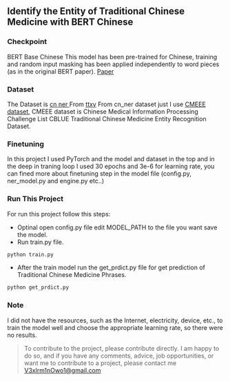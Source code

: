 



## Identify the Entity of Traditional Chinese Medicine with BERT Chinese


### Checkpoint

BERT Base Chinese
This model has been pre-trained for Chinese, training and random input masking has been applied independently to word pieces (as in the original BERT paper).
<a href='https://arxiv.org/abs/1810.04805'>Paper</a>

### Dataset

The Dataset is <a href='https://huggingface.co/datasets/ttxy/cn_ner'>cn ner
</a> From  <a href='https://huggingface.co/ttxy'>ttxy</a>
From cn_ner dataset just I use <a href='http://www.cips-chip.org.cn/2021/CBLUE'>CMEEE dataset</a>, CMEEE dataset is Chinese Medical Information Processing Challenge List CBLUE Traditional Chinese Medicine Entity Recognition Dataset.



### Finetuning

In this project I used PyTorch and the model and dataset in the top and in the deep in traning loop I used 30 epochs and 3e-6 for learning rate, you can fined more about  finetuning step in the model file (config.py, ner_model.py and engine.py etc..)

### Run This Project
For run this project follow this steps:
- Optinal open config.py file edit MODEL_PATH to the file you want save the model.
-  Run train.py file.
```zsh
python train.py
```
- After the train model run the get_prdict.py file for get prediction of Traditional Chinese Medicine Phrases.
```zsh
python get_prdict.py
```

### Note

I did not have the resources, such as the Internet, electricity, device, etc., to train the model well and choose the appropriate learning rate, so there were no results.


> To contribute to the project, please contribute directly. I am happy to do so, and if you have any comments, advice, job opportunities, or want me to contribute to a project, please contact me <a href='mailto:V3xlrm1nOwo1@gmail.com' target='blank'>V3xlrm1nOwo1@gmail.com</a>

